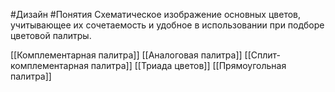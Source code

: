 #Дизайн #Понятия 
Схематическое изображение основных цветов, учитывающее их сочетаемость и удобное в использовании при подборе цветовой палитры.

[[Комплементарная палитра]]
[[Аналоговая палитра]]
[[Сплит-комплементарная палитра]]
[[Триада цветов]]
[[Прямоугольная палитра]]
